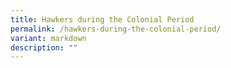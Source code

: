 ```yaml
---
title: Hawkers during the Colonial Period
permalink: /hawkers-during-the-colonial-period/
variant: markdown
description: ""
---
```


